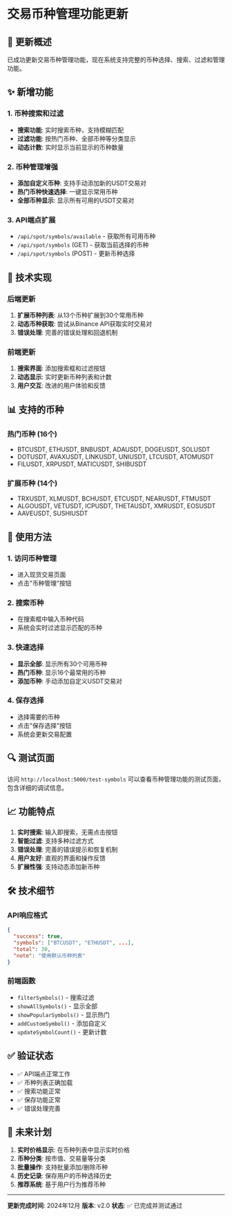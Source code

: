 # 交易币种管理功能更新

## 🎯 更新概述

已成功更新交易币种管理功能，现在系统支持完整的币种选择、搜索、过滤和管理功能。

## ✨ 新增功能

### 1. 币种搜索和过滤
- **搜索功能**: 实时搜索币种，支持模糊匹配
- **过滤功能**: 按热门币种、全部币种等分类显示
- **动态计数**: 实时显示当前显示的币种数量

### 2. 币种管理增强
- **添加自定义币种**: 支持手动添加新的USDT交易对
- **热门币种快速选择**: 一键显示常用币种
- **全部币种显示**: 显示所有可用的USDT交易对

### 3. API端点扩展
- `/api/spot/symbols/available` - 获取所有可用币种
- `/api/spot/symbols` (GET) - 获取当前选择的币种
- `/api/spot/symbols` (POST) - 更新币种选择

## 🔧 技术实现

### 后端更新
1. **扩展币种列表**: 从13个币种扩展到30个常用币种
2. **动态币种获取**: 尝试从Binance API获取实时交易对
3. **错误处理**: 完善的错误处理和回退机制

### 前端更新
1. **搜索界面**: 添加搜索框和过滤按钮
2. **动态显示**: 实时更新币种列表和计数
3. **用户交互**: 改进的用户体验和反馈

## 📊 支持的币种

### 热门币种 (16个)
- BTCUSDT, ETHUSDT, BNBUSDT, ADAUSDT, DOGEUSDT, SOLUSDT
- DOTUSDT, AVAXUSDT, LINKUSDT, UNIUSDT, LTCUSDT, ATOMUSDT
- FILUSDT, XRPUSDT, MATICUSDT, SHIBUSDT

### 扩展币种 (14个)
- TRXUSDT, XLMUSDT, BCHUSDT, ETCUSDT, NEARUSDT, FTMUSDT
- ALGOUSDT, VETUSDT, ICPUSDT, THETAUSDT, XMRUSDT, EOSUSDT
- AAVEUSDT, SUSHIUSDT

## 🚀 使用方法

### 1. 访问币种管理
- 进入现货交易页面
- 点击"币种管理"按钮

### 2. 搜索币种
- 在搜索框中输入币种代码
- 系统会实时过滤显示匹配的币种

### 3. 快速选择
- **显示全部**: 显示所有30个可用币种
- **热门币种**: 显示16个最常用的币种
- **添加币种**: 手动添加自定义USDT交易对

### 4. 保存选择
- 选择需要的币种
- 点击"保存选择"按钮
- 系统会更新交易配置

## 🔍 测试页面

访问 `http://localhost:5000/test-symbols` 可以查看币种管理功能的测试页面，包含详细的调试信息。

## 📈 功能特点

1. **实时搜索**: 输入即搜索，无需点击按钮
2. **智能过滤**: 支持多种过滤方式
3. **错误处理**: 完善的错误提示和恢复机制
4. **用户友好**: 直观的界面和操作反馈
5. **扩展性强**: 支持动态添加新币种

## 🛠️ 技术细节

### API响应格式
```json
{
  "success": true,
  "symbols": ["BTCUSDT", "ETHUSDT", ...],
  "total": 30,
  "note": "使用默认币种列表"
}
```

### 前端函数
- `filterSymbols()` - 搜索过滤
- `showAllSymbols()` - 显示全部
- `showPopularSymbols()` - 显示热门
- `addCustomSymbol()` - 添加自定义
- `updateSymbolCount()` - 更新计数

## ✅ 验证状态

- ✅ API端点正常工作
- ✅ 币种列表正确加载
- ✅ 搜索功能正常
- ✅ 保存功能正常
- ✅ 错误处理完善

## 🔮 未来计划

1. **实时价格显示**: 在币种列表中显示实时价格
2. **币种分类**: 按市值、交易量等分类
3. **批量操作**: 支持批量添加/删除币种
4. **历史记录**: 保存用户的币种选择历史
5. **推荐系统**: 基于用户行为推荐币种

---

**更新完成时间**: 2024年12月
**版本**: v2.0
**状态**: ✅ 已完成并测试通过
